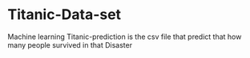 # Titanic-Data-set
Machine learning
Titanic-prediction is the csv file that predict that how many people survived in that Disaster
